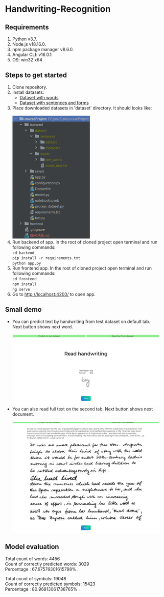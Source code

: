 <h1 id="handwriting-recognition">Handwriting-Recognition</h1>
<p><h2>Requirements</h2></p>
<ol>
<li>Python v3.7.</li>
<li>Node.js v18.16.0.</li>
<li>npm package manager v8.6.0.</li>
<li>Angular CLI: v16.0.1.</li>
<li>OS: win32 x64</li>
</ol>
<p><h2>Steps to get started</h2></p>
<ol>
<li>Clone repository.    </li>
<li>Install datasets:    <ul>
<li><a href="https://www.kaggle.com/datasets/nibinv23/iam-handwriting-word-database">Dataset with words</a></li>
<li><a href="https://www.kaggle.com/datasets/debadityashome/iamsentences">Dataset with sentences and forms</a>    </li>
</ul>
</li>
<li>Place downloaded datasets in &#39;dataset&#39; directory. It should looks like: <br><br><img src="readme_images/img.png" alt="image" height="400"></li>
<li>Run backend of app. In the root of cloned project open terminal and run following commands:<br> <code>cd backend</code><br> <code>pip install -r requirements.txt</code><br> <code>python app.py</code></li>
<li>Run frontend app. In the root of cloned project open terminal and run following commands:<br> 
 <code>cd frontend</code><br> <code>npm install</code><br> <code>ng serve</code></li>
<li>Go to <a href="http://localhost:4200/">http://localhost:4200/</a> to open app.</li>
</ol>
<p><h2>Small demo</h2></p>
<ul>
<li>You can predict text by handwriting from test dataset on default tab. Next button shows next word.<br><br>
<img src="readme_images/img_1.png" alt="img_1.png"></li>
<li>You can also read full text on the second tab. Next button shows next document.<br><br>
<img src="readme_images/img_2.png" alt="img_2.png"></li>
</ul>
<p><h2>Model evaluation</h2>
Total count of words:  4456<br>Count of correctly predicted words:  3029<br>Percentage : 67.97576301615798% .  </p>
<p>Total count of symbols:  19048<br>Count of correctly predicted symbols:  15423<br>Percentage : 80.96913061738765% .  </p>
